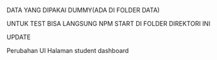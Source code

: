 DATA YANG DIPAKAI DUMMY(ADA DI FOLDER DATA)

UNTUK TEST BISA LANGSUNG NPM START DI FOLDER DIREKTORI INI


UPDATE 

Perubahan UI Halaman student dashboard